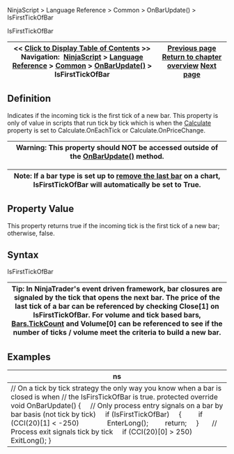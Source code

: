 ﻿
NinjaScript > Language Reference > Common > OnBarUpdate() > IsFirstTickOfBar

IsFirstTickOfBar

| << [Click to Display Table of Contents](isfirsttickofbar.md) >> **Navigation:**     [NinjaScript](ninjascript-1.md) > [Language Reference](language_reference_wip-1.md) > [Common](common-1.md) > [OnBarUpdate()](onbarupdate-1.md) > IsFirstTickOfBar | [Previous page](isdataseriesrequired-1.md) [Return to chapter overview](onbarupdate-1.md) [Next page](isresetonnewtradingdays-1.md) |
| --- | --- |
## Definition
Indicates if the incoming tick is the first tick of a new bar. This property is only of value in scripts that run tick by tick which is when the [Calculate](calculate-1.md) property is set to Calculate.OnEachTick or Calculate.OnPriceChange.
 

| Warning: This property should NOT be accessed outside of the [OnBarUpdate()](onbarupdate-1.md) method. |
| --- |

| Note: If a bar type is set up to [remove the last bar](removelastbar-1.md) on a chart, IsFirstTickOfBar will automatically be set to True. |
| --- |
## 
## 
## Property Value
This property returns true if the incoming tick is the first tick of a new bar; otherwise, false.
 
## Syntax
IsFirstTickOfBar
 

| Tip: In NinjaTrader's event driven framework, bar closures are signaled by the tick that opens the next bar. The price of the last tick of a bar can be referenced by checking Close[1] on IsFirstTickOfBar. For volume and tick based bars, [Bars.TickCount](tickcount-1.md) and Volume[0] can be referenced to see if the number of ticks / volume meet the criteria to build a new bar. |
| --- |
## 
## 
## Examples

| ns |
| --- |
| // On a tick by tick strategy the only way you know when a bar is closed is when // the IsFirsTickOfBar is true. protected override void OnBarUpdate() {      // Only process entry signals on a bar by bar basis (not tick by tick)      if (IsFirstTickOfBar)      {          if (CCI(20)[1] < -250)                EnterLong();          return;      }        // Process exit signals tick by tick      if (CCI(20)[0] > 250)          ExitLong(); } |
